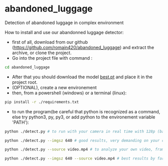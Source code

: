 # abandoned_luggage
Detection of abandoned luggage in complex environment

How to install and use our abandonned luggage detector:

- first of all, download from our github (https://github.com/romain420/abandoned_luggage) and extract the archive, or clone the project.
- Go into the project file with command : 
```bash
cd abandoned_luggage
```
- After that you should download the model [best.pt](https://perso.esiee.fr/~gueurett/project_e4/best.pt) and place it in the project root.
- (OPTIONAL), create a new environement
- then, from a powershell (windows) or a terminal (linux):
```bash
pip install -r ./requirements.txt
```
- to run the program(be careful that python is recognized as a command, else try python3, py, py3, or add python to the environement variable 'PATH'):

```bash
python ./detect.py # to run with your camera in real time with 128p (bad quality, depends on your computer), good frame per seconds
```
```bash
python ./detect.py --imgsz 640 # good results, very demanding on your computer
```
```bash
python ./detect.py --source video.mp4 # to analyze your own video, frame per frame, defaut is in 128p
```
```bash
python ./detect.py --imgsz 640 --source video.mp4 # best results by far, 640p, on your own video
```
